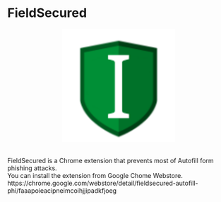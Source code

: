 # FieldSecured
<p align="center">
  <img src="https://github.com/createdbyfahad/FieldSecured/blob/master/icons/icon128.png" width="256"/>
</p>
<br />
FieldSecured is a Chrome extension that prevents most of Autofill form phishing attacks.<br />
You can install the extension from Google Chome Webstore. <br/>
https://chrome.google.com/webstore/detail/fieldsecured-autofill-phi/faaapoieacipneimcoihjjipadkfjoeg
